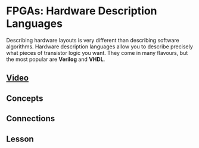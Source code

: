 # FPGAs: Hardware Description Languages
Describing hardware layouts is very different than describing software algorithms. Hardware description languages allow you to describe precisely what pieces of transistor logic you want. They come in many flavours, but the most popular are **Verilog** and **VHDL**.

## [Video]()

## Concepts

## Connections

## Lesson